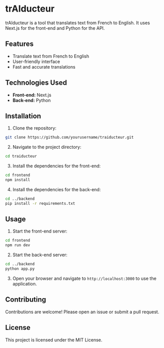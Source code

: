 # trAIducteur

trAIducteur is a tool that translates text from French to English. It uses Next.js for the front-end and Python for the API.

## Features

- Translate text from French to English
- User-friendly interface
- Fast and accurate translations

## Technologies Used

- **Front-end:** Next.js
- **Back-end:** Python

## Installation

1. Clone the repository:
  ```bash
  git clone https://github.com/yourusername/traiducteur.git
  ```
2. Navigate to the project directory:
  ```bash
  cd traiducteur
  ```
3. Install the dependencies for the front-end:
  ```bash
  cd frontend
  npm install
  ```
4. Install the dependencies for the back-end:
  ```bash
  cd ../backend
  pip install -r requirements.txt
  ```

## Usage

1. Start the front-end server:
  ```bash
  cd frontend
  npm run dev
  ```
2. Start the back-end server:
  ```bash
  cd ../backend
  python app.py
  ```

3. Open your browser and navigate to `http://localhost:3000` to use the application.

## Contributing

Contributions are welcome! Please open an issue or submit a pull request.

## License

This project is licensed under the MIT License.